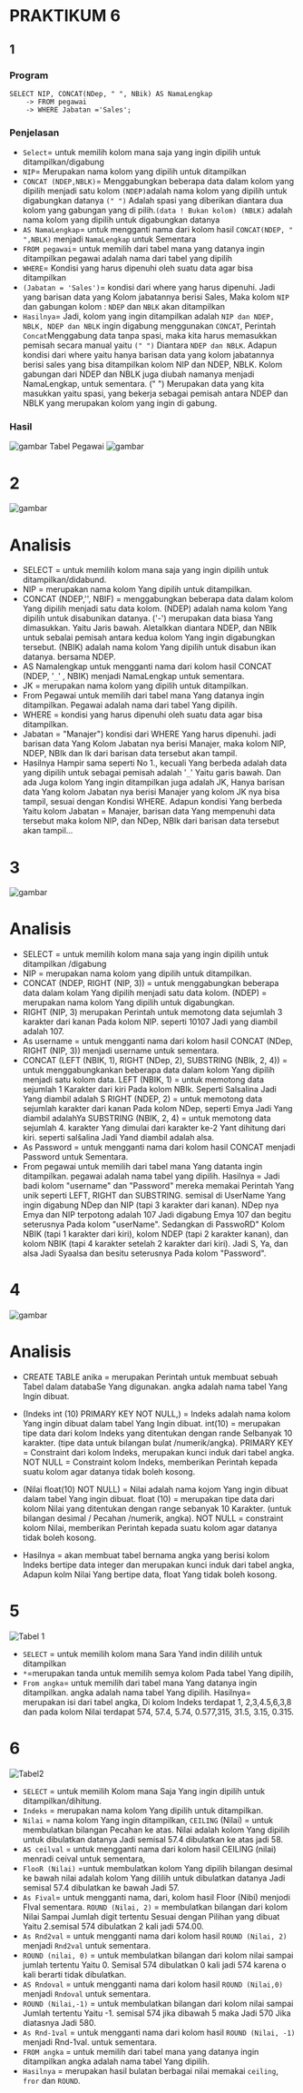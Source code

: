 # PRAKTIKUM 6
## 1
### Program
```Mysql
SELECT NIP, CONCAT(NDep, " ", NBik) AS NamaLengkap
    -> FROM pegawai
    -> WHERE Jabatan ='Sales';
```
### Penjelasan
- `Select`= untuk memilih kolom mana saja yang ingin dipilih untuk ditampilkan/digabung
- `NIP`= Merupakan nama kolom yang dipilih untuk ditampilkan 
- `CONCAT (NDEP,NBLK)`= Menggabungkan beberapa data dalam kolom yang dipilih menjadi satu kolom `(NDEP)`adalah  nama kolom yang dipilih untuk digabungkan datanya `(" ")` Adalah spasi yang diberikan diantara dua kolom yang gabungan yang di pilih.`(data ! Bukan kolom) (NBLK)` adalah nama kolom yang dipilih untuk digabungkan datanya 
- `AS NamaLengkap`= untuk mengganti nama dari kolom hasil `CONCAT(NDEP, " ",NBLK)` menjadi `NamaLengkap` untuk Sementara 
- `FROM pegawai`= untuk memilih dari tabel  mana yang datanya ingin ditampilkan pegawai adalah nama dari tabel yang dipilih
- `WHERE`= Kondisi yang harus dipenuhi oleh suatu data agar bisa ditampilkan
- `(Jabatan = 'Sales')`= kondisi dari where yang harus dipenuhi. Jadi yang barisan data yang Kolom jabatannya berisi Sales, Maka kolom `NIP` dan gabungan kolom : `NDEP` dan `NBLK` akan ditampilkan
- `Hasilnya`= Jadi, kolom yang ingin ditampilkan adalah `NIP dan NDEP, NBLK, NDEP dan NBLK` ingin digabung menggunakan `CONCAT`, Perintah `Concat`Menggabung data tanpa spasi, maka kita harus memasukkan pemisah secara manual yaitu `(" ")` Diantara `NDEP dan NBLK`. Adapun kondisi dari where yaitu hanya barisan data yang kolom jabatannya berisi sales yang bisa ditampilkan kolom NIP dan NDEP, NBLK. Kolom gabungan dari NDEP dan NBLK juga diubah namanya menjadi NamaLengkap, untuk sementara. (" ") Merupakan data yang kita masukkan yaitu spasi, yang bekerja  sebagai pemisah antara NDEP dan NBLK  yang merupakan kolom yang ingin di gabung. 
### Hasil
![gambar](AsetQ/1.jpg)
Tabel Pegawai
![gambar](AsetQ/P1.png)
# 2
![gambar](AsetQ/P2.png)
# Analisis
- SELECT = untuk memilih kolom mana saja yang ingin dipilih untuk ditampilkan/didabund.
- NIP = merupakan nama kolom Yang dipilih untuk ditampilkan.
- CONCAT (NDEP,'', NBIF) = menggabungkan beberapa data dalam kolom Yang dipilih menjadi satu data kolom.
  (NDEP) adalah nama kolom Yang dipilih untuk disabunikan datanya.
  ('-') merupakan data biasa Yang dimasukkan. Yaitu Jaris bawah. Aletalkkan diantara NDEP, dan NBIk untuk sebalai pemisah antara kedua kolom Yang ingin digabungkan tersebut.
 (NBIK) adalah nama kolom Yang dipilih untuk disabun ikan datanya. bersama NDEP.
- AS Namalengkap untuk mengganti nama dari kolom hasil CONCAT (NDEP, '`_`' , NBIK) menjadi NamaLengkap untuk sementara.
- JK = merupakan nama kolom yang dipilih untuk ditampilkan.
- From Pegawai untuk memilih dari tabel mana Yang datanya ingin ditampilkan. Pegawai adalah nama dari tabel Yang dipilih.
- WHERE = kondisi yang harus dipenuhi oleh suatu data agar bisa ditampilkan. 
- Jabatan = "Manajer") kondisi dari WHERE Yang harus dipenuhi. jadi barisan data Yang Kolom Jabatan nya berisi Manajer, maka kolom NIP, NDEP, NBIk dan Ik dari barisan data tersebut akan tampil.
- Hasilnya Hampir sama seperti No 1., kecuali Yang berbeda adalah data yang dipilih untuk sebagai pemisah adalah '`_`' Yaitu garis bawah. Dan ada Juga kolom Yang ingin ditampilkan juga adalah JK, Hanya barisan data Yang kolom Jabatan nya berisi Manajer yang kolom JK nya bisa tampil, sesuai dengan Kondisi WHERE. 
 Adapun kondisi Yang berbeda Yaitu kolom Jabatan = Manajer, barisan data Yang mempenuhi data tersebut maka kolom NIP, dan NDep, NBIk dari barisan data tersebut akan tampil...
# 3
![gambar](AsetQ/P3.png)
# Analisis

- SELECT = untuk memilih kolom mana saja yang ingin dipilih untuk ditampilkan /digabung
- NIP = merupakan nama kolom yang dipilih untuk ditampilkan.
- CONCAT (NDEP, RIGHT (NIP, 3)) = untuk menggabungkan beberapa data dalam kolam Yang dipilih menjadi satu data kolom.
  (NDEP) = merupakan nama kolom Yang dipilih untuk digabungkan.
- RIGHT (NIP, 3) merupakan Perintah untuk memotong data sejumlah 3 karakter dari kanan Pada kolom     NIP. seperti 10107 Jadi yang diambil adalah 107. 
- As username = untuk mengganti nama dari kolom hasil CONCAT (NDep, RIGHT (NIP, 3)) menjadi username untuk sementara.
- CONCAT (LEFT (NBIK, 1), RIGHT (NDep, 2), SUBSTRING (NBIk, 2, 4)) = untuk menggabungkankan beberapa data dalam kolom Yang dipilih menjadi satu kolom data. 
 LEFT (NBIK, 1) = untuk memotong data sejumlah 1 Karakter dari kiri Pada kolom NBIk. Seperti Salsalina Jadi Yang diambil adalah S 
  RIGHT (NDEP, 2) = untuk memotong data sejumlah karakter dari kanan Pada kolom NDep, seperti Emya Jadi Yang diambil adalahYa
 SUBSTRING (NBIK, 2, 4) = untuk memotong data sejumlah 4. karakter Yang dimulai dari karakter ke-2 Yant dihitung dari kiri. seperti salšalina Jadi Yand diambil adalah alsa.
- As Password = untuk mengganti nama dari kolom hasil CONCAT menjadi Password untuk Sementara.
- From pegawai untuk memilih dari tabel mana Yang datanta ingin ditampilkan. pegawai adalah nama tabel yang dipilih.
Hasilnya = Jadi badi kolom "username" dan "Password" mereka memakai Perintah Yang unik seperti LEFT, RIGHT dan SUBSTRING. semisal di UserName Yang ingin digabung NDep dan NIP (tapi 3 karakter dari kanan). NDep nya Emya dan NIP terpotong adalah 107 Jadi digabung Emya 107 dan begitu seterusnya Pada kolom "userName".
Sedangkan di PasswoRD" Kolom NBIK (tapi 1 karakter dari kiri), kolom NDEP (tapi 2 karakter kanan), dan kolom NBIK (tapi 4 karakter setelah 2 karakter dari kiri). Jadi S, Ya, dan alsa Jadi Syaalsa dan besitu seterusnya Pada kolom "Password".
# 4

![gambar](AsetQ/P4.png)


# Analisis

- CREATE TABLE anika = merupakan Perintah untuk membuat sebuah Tabel dalam databaSe Yang digunakan.
   angka adalah nama tabel Yang Ingin dibuat.
- (Indeks int (10) PRIMARY KEY NOT NULL,) = Indeks adalah nama kolom Yang ingin dibuat dalam tabel Yang Ingin dibuat.
    int(10) = merupakan tipe data dari kolom Indeks yang ditentukan dengan rande Selbanyak 10 karakter. (tipe data untuk bilangan bulat /numerik/angka). 
    PRIMARY KEY = Constraint dari kolom Indeks, merupakan kunci induk dari tabel angka.
    NOT NULL = Constraint kolom Indeks, memberikan Perintah kepada suatu kolom agar datanya tidak boleh kosong.

- (Nilai float(10) NOT NULL) = Nilai adalah nama kojom Yang ingin dibuat dalam tabel Yang ingin dibuat.
    float (10) = merupakan tipe data dari kolom Nilai yang ditentukan dengan range sebanyak 10 Karakter. (untuk bilangan desimal / Pecahan /numerik, angka).
    NOT NULL = constraint kolom Nilai, memberikan Perintah kepada suatu kolom agar datanya tidak boleh kosong.

- Hasilnya = akan membuat tabel bernama angka yang berisi kolom Indeks bertipe data integer dan merupakan kunci induk dari tabel angka, Adapun kolm Nilai Yang bertipe data, float Yang tidak boleh kosong.
# 5

![Tabel 1](AsetQ/Tabel_Angka.png)

- `SELECT` = untuk memilih kolom mana Sara Yand indin dililih untuk ditampilkan
- `*`=merupakan tanda untuk memilih semya kolom Pada tabel Yang dipilih,
- `From angka`= untuk memilih dari tabel mana Yang datanya ingin ditampilkan.
angka adalah nama tabel Yang dipilih.
Hasilnya= merupakan isi dari tabel angka, Di kolom Indeks terdapat 1, 2,3,4.5,6,3,8
dan pada kolom Nilai terdapat 574, 57.4, 5.74, 0.577,315, 31.5, 3.15, 0.315.
# 6

![Tabel2](AsetQ/Tabel_Indeks.png)


- `SELECT` = untuk memilih Kolom mana Saja Yang ingin dipilih untuk ditampilkan/dihitung.
- `Indeks` = merupakan nama kolom Yang dipilih untuk ditampilkan.
- `Nilai` = nama kolom Yang ingin ditampilkan,
`CEILING` (Nilai) = untuk membulatkan bilangan Pecahan ke atas. Nilai adalah kolom
Yang dipilih untuk dibulatkan datanya Jadi semisal 57.4 dibulatkan ke atas jadi 58.
- `AS ceilval` = untuk mengganti nama dari kolom hasil CEILING (nilai) menradi ceival untuk sementara,
- `FlooR (Nilai)` =untuk membulatkan kolom Yang dipilih bilangan desimal ke bawah nilai adalah kolom Yang dililih untuk dibulatkan datanya Jadi semisal 57.4 dibulatkan ke bawah Jadi 57.
- `As Fival`= untuk mengganti nama, dari, kolom hasil Floor (Nibi) menjodi Flval sementara.
`ROUND (Nilai, 2)` = membulatkan bilangan dari kolom Nilai Sampai Jumlah digit tertentu
Sesuai dengan Pilihan yang dibuat Yaitu 2.semisal 574 dibulatkan 2 kali jadi 574.00.
- `As Rnd2val` = untuk mengganti nama dari kolom hasil `ROUND (Nilai, 2)` menjadi `Rnd2val`
untuk sementara.
-  `ROUND (nilai, 0)` = untuk membulatkan bilangan dari kolom nilai sampai jumlah tertentu Yaitu 0. Semisal 574 dibulatkan 0 kali jadi 574 karena o kali berarti tidak dibulatkan.
-  `AS Rndoval` = untuk mengganti nama dari kolom hasil `ROUND (Nilai,0)` menjadi `Rndoval` untuk sementara.
- `ROUND (Nilai,-1)` = untuk membulatkan bilangan dari kolom nilai sampai Jumlah tertentu Yaitu -1. semisal 574 jika dibawah 5 maka Jadi 570 Jika diatasnya Jadi 580.
- `As Rnd-1val` = untuk mengganti nama dari kolom hasil `ROUND (Nilai, -1)` menjadi Rnd-1val. untuk sementara.
- `FROM angka` = untuk memilih dari tabel mana yang datanya ingin ditampilkan angka adalah nama tabel Yang dipilih.
- `Hasilnya` = merupakan hasil bulatan berbagai nilai memakai `ceiling`, `fror` dan `ROUND`.